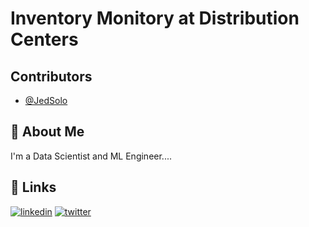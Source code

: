 
# Inventory Monitory at Distribution Centers




## Contributors

- [@JedSolo](https://github.com/JedSolo)


## 🚀 About Me
I'm a Data Scientist and ML Engineer....


## 🔗 Links
[![linkedin](https://img.shields.io/badge/linkedin-0A66C2?style=for-the-badge&logo=linkedin&logoColor=white)](https://www.linkedin.com/in/solomon96/)
[![twitter](https://img.shields.io/badge/twitter-1DA1F2?style=for-the-badge&logo=twitter&logoColor=white)](https://twitter.com/Solomon_Sarfo1)

